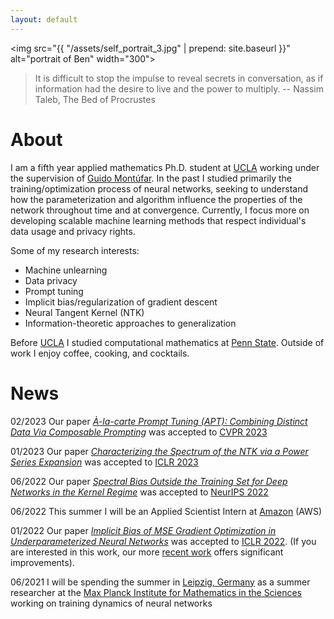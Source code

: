 ```yaml
---
layout: default
---
```


<img src="{{ "/assets/self_portrait_3.jpg" | prepend: site.baseurl }}"  alt="portrait of Ben" width="300">

> It is difficult to stop the impulse to reveal secrets in conversation, as if information had the desire to live and the power to multiply. -- Nassim Taleb, The Bed of Procrustes


# About

I am a fifth year applied mathematics Ph.D. student at [UCLA](https://ww3.math.ucla.edu/) working under the supervision of [Guido Montúfar](https://www.math.ucla.edu/~montufar/).  In the past I studied primarily the training/optimization process of neural networks, seeking to understand how the parameterization and algorithm influence the properties of the network throughout time and at convergence. Currently, I focus more on developing scalable machine learning methods that respect individual's data usage and privacy rights.

Some of my research interests:
* Machine unlearning
* Data privacy
* Prompt tuning
* Implicit bias/regularization of gradient descent
* Neural Tangent Kernel (NTK)
* Information-theoretic approaches to generalization

Before [UCLA](https://ww3.math.ucla.edu/) I studied computational mathematics at [Penn State](https://science.psu.edu/math).  Outside of work I enjoy coffee, cooking, and cocktails.

# News
02/2023 Our paper [*À-la-carte Prompt Tuning (APT): Combining Distinct Data Via Composable Prompting*](https://arxiv.org/abs/2302.07994) was accepted to [CVPR 2023](https://cvpr2023.thecvf.com/)

01/2023 Our paper [*Characterizing the Spectrum of the NTK via a Power Series Expansion*](https://arxiv.org/abs/2211.07844) was accepted to [ICLR 2023](https://iclr.cc/)

06/2022 Our paper [*Spectral Bias Outside the Training Set for Deep Networks in the Kernel Regime*](https://arxiv.org/abs/2206.02927) was accepted to [NeurIPS 2022](https://nips.cc/) 

06/2022 This summer I will be an Applied Scientist Intern at [Amazon](https://www.amazon.science/) (AWS)

01/2022 Our paper [*Implicit Bias of MSE Gradient Optimization in Underparameterized Neural Networks*](https://arxiv.org/abs/2201.04738) was accepted to [ICLR 2022](https://iclr.cc/Conferences/2022).  (If you are interested in this work, our more [recent work](https://arxiv.org/abs/2206.02927) offers significant improvements). 

06/2021 I will be spending the summer in [Leipzig, Germany](https://en.wikipedia.org/wiki/Monday_demonstrations_in_East_Germany) as a summer researcher at the [Max Planck Institute for Mathematics in the Sciences](https://www.mis.mpg.de/) working on training dynamics of neural networks
